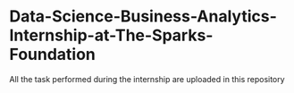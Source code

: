 # Data-Science-Business-Analytics-Internship-at-The-Sparks-Foundation

All the task performed during the internship are uploaded in this repository
